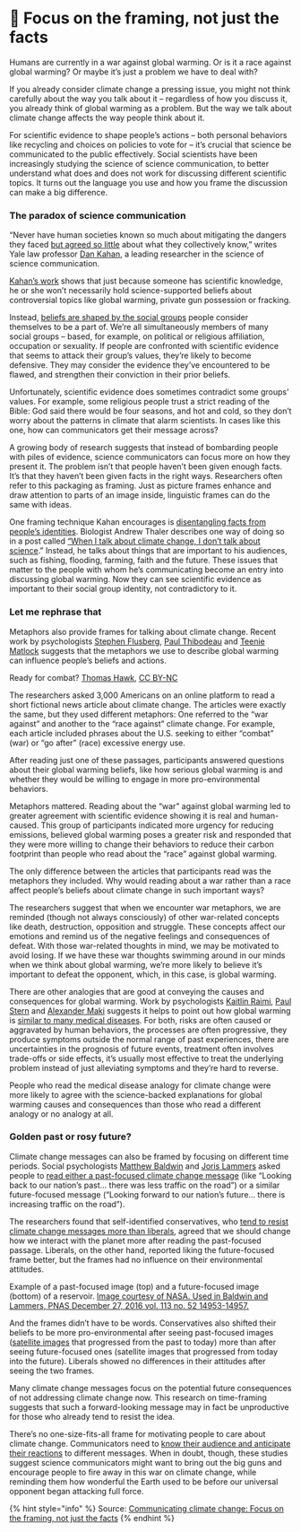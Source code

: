 # 🙉 Focus on the framing, not just the facts

Humans are currently in a war against global warming. Or is it a race against global warming? Or maybe it’s just a problem we have to deal with?

If you already consider climate change a pressing issue, you might not think carefully about the way you talk about it – regardless of how you discuss it, you already think of global warming as a problem. But the way we talk about climate change affects the way people think about it.

For scientific evidence to shape people’s actions – both personal behaviors like recycling and choices on policies to vote for – it’s crucial that science be communicated to the public effectively. Social scientists have been increasingly studying the science of science communication, to better understand what does and does not work for discussing different scientific topics. It turns out the language you use and how you frame the discussion can make a big difference.

### The paradox of science communication

“Never have human societies known so much about mitigating the dangers they faced [but agreed so little](http://dx.doi.org/10.2139/ssrn.2562025) about what they collectively know,” writes Yale law professor [Dan Kahan](http://www.culturalcognition.net/kahan/), a leading researcher in the science of science communication.

[Kahan’s work](http://dx.doi.org/10.1111/pops.12244) shows that just because someone has scientific knowledge, he or she won’t necessarily hold science-supported beliefs about controversial topics like global warming, private gun possession or fracking.

Instead, [beliefs are shaped by the social groups](http://dx.doi.org/10.1038/488255a) people consider themselves to be a part of. We’re all simultaneously members of many social groups – based, for example, on political or religious affiliation, occupation or sexuality. If people are confronted with scientific evidence that seems to attack their group’s values, they’re likely to become defensive. They may consider the evidence they’ve encountered to be flawed, and strengthen their conviction in their prior beliefs.

Unfortunately, scientific evidence does sometimes contradict some groups’ values. For example, some religious people trust a strict reading of the Bible: God said there would be four seasons, and hot and cold, so they don’t worry about the patterns in climate that alarm scientists. In cases like this one, how can communicators get their message across?

A growing body of research suggests that instead of bombarding people with piles of evidence, science communicators can focus more on how they present it. The problem isn’t that people haven’t been given enough facts. It’s that they haven’t been given facts in the right ways. Researchers often refer to this packaging as framing. Just as picture frames enhance and draw attention to parts of an image inside, linguistic frames can do the same with ideas.

One framing technique Kahan encourages is [disentangling facts from people’s identities](http://www.nature.com/news/why-we-are-poles-apart-on-climate-change-1.11166). Biologist Andrew Thaler describes one way of doing so in a post called [“When I talk about climate change, I don’t talk about science](http://www.southernfriedscience.com/when-i-talk-about-climate-change-i-dont-talk-about-science/).” Instead, he talks about things that are important to his audiences, such as fishing, flooding, farming, faith and the future. These issues that matter to the people with whom he’s communicating become an entry into discussing global warming. Now they can see scientific evidence as important to their social group identity, not contradictory to it.

### Let me rephrase that

Metaphors also provide frames for talking about climate change. Recent work by psychologists [Stephen Flusberg](http://www.stephenflusberg.com/), [Paul Thibodeau](https://sites.google.com/a/oberlin.edu/thibodeau/home) and [Teenie Matlock](http://teeniematlock.com/) suggests that the metaphors we use to describe global warming can influence people’s beliefs and actions.

Ready for combat? [Thomas Hawk](https://www.flickr.com/photos/thomashawk/2346593616), [CC BY-NC](http://creativecommons.org/licenses/by-nc/4.0/)

The researchers asked 3,000 Americans on an online platform to read a short fictional news article about climate change. The articles were exactly the same, but they used different metaphors: One referred to the “war against” and another to the “race against” climate change. For example, each article included phrases about the U.S. seeking to either “combat” (war) or “go after” (race) excessive energy use.

After reading just one of these passages, participants answered questions about their global warming beliefs, like how serious global warming is and whether they would be willing to engage in more pro-environmental behaviors.

Metaphors mattered. Reading about the “war” against global warming led to greater agreement with scientific evidence showing it is real and human-caused. This group of participants indicated more urgency for reducing emissions, believed global warming poses a greater risk and responded that they were more willing to change their behaviors to reduce their carbon footprint than people who read about the “race” against global warming.

The only difference between the articles that participants read was the metaphors they included. Why would reading about a war rather than a race affect people’s beliefs about climate change in such important ways?

The researchers suggest that when we encounter war metaphors, we are reminded (though not always consciously) of other war-related concepts like death, destruction, opposition and struggle. These concepts affect our emotions and remind us of the negative feelings and consequences of defeat. With those war-related thoughts in mind, we may be motivated to avoid losing. If we have these war thoughts swimming around in our minds when we think about global warming, we’re more likely to believe it’s important to defeat the opponent, which, in this case, is global warming.

There are other analogies that are good at conveying the causes and consequences for global warming. Work by psychologists [Kaitlin Raimi](http://www-personal.umich.edu/\~kraimi/), [Paul Stern](https://www.wilsoncenter.org/person/paul-c-stern) and [Alexander Maki](http://www.vanderbilt.edu/viee/profiles/Alex-Maki.php) suggests it helps to point out how global warming is [similar to many medical diseases](http://dx.doi.org/10.1371/journal.pone.0171130). For both, risks are often caused or aggravated by human behaviors, the processes are often progressive, they produce symptoms outside the normal range of past experiences, there are uncertainties in the prognosis of future events, treatment often involves trade-offs or side effects, it’s usually most effective to treat the underlying problem instead of just alleviating symptoms and they’re hard to reverse.

People who read the medical disease analogy for climate change were more likely to agree with the science-backed explanations for global warming causes and consequences than those who read a different analogy or no analogy at all.

### Golden past or rosy future?

Climate change messages can also be framed by focusing on different time periods. Social psychologists [Matthew Baldwin](http://soccco.uni-koeln.de/matthew-baldwin.html) and [Joris Lammers](https://lammers.socialpsychology.org/) asked people to [read either a past-focused climate change message](http://dx.doi.org/10.1073/pnas.1610834113) (like “Looking back to our nation’s past… there was less traffic on the road”) or a similar future-focused message (“Looking forward to our nation’s future… there is increasing traffic on the road”).

The researchers found that self-identified conservatives, who [tend to resist climate change messages more than liberals](http://www.pewinternet.org/2016/10/04/the-politics-of-climate/), agreed that we should change how we interact with the planet more after reading the past-focused passage. Liberals, on the other hand, reported liking the future-focused frame better, but the frames had no influence on their environmental attitudes.

Example of a past-focused image (top) and a future-focused image (bottom) of a reservoir. [Image courtesy of NASA. Used in Baldwin and Lammers, PNAS December 27, 2016 vol. 113 no. 52 14953-14957.](http://www.pnas.org/content/113/52/14953/F3.expansion.html)

And the frames didn’t have to be words. Conservatives also shifted their beliefs to be more pro-environmental after seeing past-focused images ([satellite images](http://www.pnas.org/content/113/52/14953/F3.expansion.html) that progressed from the past to today) more than after seeing future-focused ones (satellite images that progressed from today into the future). Liberals showed no differences in their attitudes after seeing the two frames.

Many climate change messages focus on the potential future consequences of not addressing climate change now. This research on time-framing suggests that such a forward-looking message may in fact be unproductive for those who already tend to resist the idea.

There’s no one-size-fits-all frame for motivating people to care about climate change. Communicators need to [know their audience and anticipate their reactions](http://collabra.org/articles/10.1525/collabra.68/) to different messages. When in doubt, though, these studies suggest science communicators might want to bring out the big guns and encourage people to fire away in this war on climate change, while reminding them how wonderful the Earth used to be before our universal opponent began attacking full force.

{% hint style="info" %}
Source: [Communicating climate change: Focus on the framing, not just the facts](https://theconversation.com/communicating-climate-change-focus-on-the-framing-not-just-the-facts-73028)
{% endhint %}
